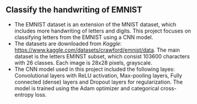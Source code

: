 ## Classify the handwriting of EMNIST
- The EMNIST dataset is an extension of the MNIST dataset, which includes more handwriting of letters and digits. This project focuses on classifying letters from the EMNIST using a CNN model.
- The datasets are downloaded from *Kaggle*: https://www.kaggle.com/datasets/crawford/emnist/data. The main dataset is the letters EMINST subset, which consist 103600 characters with 26 classes. Each image is 28x28 pixels, grayscale.
- The CNN model used in this project included the following layes: Convolutional layers with ReLU activation, Max-pooling layers, Fully connected (dense) layers and Dropout layers for regularization. The model is trained using the Adam optimizer and categorical cross-entropy loss.

